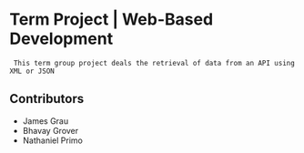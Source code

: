 # Term Project | Web-Based Development
     This term group project deals the retrieval of data from an API using XML or JSON


## Contributors
- James Grau
- Bhavay Grover
- Nathaniel Primo
